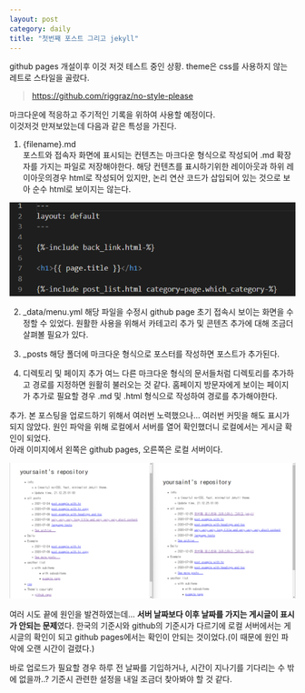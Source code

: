 ```yaml
---
layout: post
category: daily
title: "첫번째 포스트 그리고 jekyll"
---
```


github pages 개설이후 이것 저것 테스트 중인 상황. theme은 css를 사용하지 않는 레트로 스타일을 골랐다.
> https://github.com/riggraz/no-style-please

마크다운에 적응하고 주기적인 기록을 위하여 사용할 예정이다.   
이것저것 만져보았는데 다음과 같은 특성을 가진다.
    
1. {filename}.md   
포스트와 접속자 화면에 표시되는 컨텐츠는 마크다운 형식으로 작성되어 .md 확장자를 가지는 파일로 저장해야한다. 해당 컨텐츠를 표시하기위한 레이아웃과 하위 레이아웃의경우 html로 작성되어 있지만, 논리 연산 코드가 삽입되어 있는 것으로 보아 순수 html로 보이지는 않는다.

![code screenshot](/images/2021-12-25-1.png)

2. _data/menu.yml
해당 파일을 수정시 github page 초기 접속시 보이는 화면을 수정할 수 있었다. 원활한 사용을 위해서 카테고리 추가 및 콘텐츠 추가에 대해 조금더 살펴볼 필요가 있다.
   
3. _posts
해당 폴더에 마크다운 형식으로 포스터를 작성하면 포스트가 추가된다.

4. 디렉토리 및 페이지 추가
여느 다른 마크다운 형식의 문서들처럼 디렉토리를 추가하고 경로를 지정하면 원활히 불러오는 것 같다. 홈페이지 방문자에게 보이는 페이지가 추가로 필요할 경우 .md 및 .html 형식으로 작성하여 경로를 추가해야한다.

추가. 본 포스팅을 업로드하기 위해서 여러번 노력했으나... 여러번 커밋을 해도 표시가 되지 않았다. 원인 파악을 위해  로컬에서 서버를 열어 확인했더니 로컬에서는 게시글 확인이 되었다.   
아래 이미지에서 왼쪽은 github pages, 오른쪽은 로컬 서버이다.

![비교이미지](/images/2021-12-25-2.png)

여러 시도 끝에 원인을 발견하였는데... **서버 날짜보다 이후 날짜를 가지는 게시글이 표시가 안되는 문제**였다. 한국의 기준시와 github의 기준시가 다르기에 로컬 서버에서는 게시글의 확인이 되고 github pages에서는 확인이 안되는 것이었다.(이 때문에 원인 파악에 오랜 시간이 걸렸다.)   

바로 업로드가 필요할 경우 하루 전 날짜를 기입하거나, 시간이 지나기를 기다리는 수 밖에 없을까..? 기준시 관련한 설정을 내일 조금더 찾아봐야 할 것 같다.